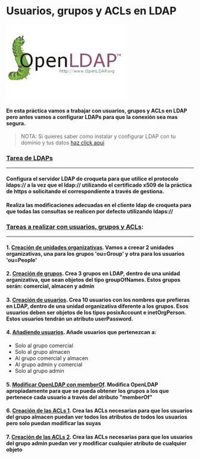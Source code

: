 # Usuarios, grupos y ACLs en LDAP

![LDAP](image/LDAP.png)

#### En esta práctica vamos a trabajar con usuarios, grupos y ACLs en LDAP pero antes vamos a configurar LDAPs para que la conexión sea mas segura.

> NOTA: Si quieres saber como instalar y configurar LDAP con tu dominio y tus datos [haz click aquí](https://github.com/MoralG/Trabajando_con_LDAP/blob/master/Instalacion_Configuracion_LDAP.md#instalacion-y-configuracion-de-ldap)

### [Tarea de LDAPs](https://github.com/MoralG/Trabajando_con_LDAP/blob/master/Configuracion_de_LDAPs.md#configuraci%C3%B3n-de-ldaps)
------------------------------------------------------------
#### Configura el servidor LDAP de croqueta para que utilice el protocolo ldaps:// a la vez que el ldap:// utilizando el certificado x509 de la práctica de https o solicitando el correspondiente a través de gestiona.
#### Realiza las modificaciones adecuadas en el cliente ldap de croqueta para que todas las consultas se realicen por defecto utilizando ldaps://

### [Tareas a realizar con usuarios, grupos y ACLs](https://github.com/MoralG/Trabajando_con_LDAP/blob/master/Usuarios_grupos_ACLs.md#usuarios-grupos-y-acls-en-ldap):
------------------------------------------------------------
#### 1. [Creación de unidades organizativas](). Vamos a creear 2 unidades organizativas, una para los grupos 'ou=Group' y otra para los usuarios 'ou=People'

#### 2. [Creación de grupos](). Crea 3 grupos en LDAP, dentro de una unidad organizativa, que sean objetos del tipo groupOfNames. Estos grupos serán: comercial, almacen y admin

#### 3. [Creación de usuarios](). Crea 10 usuarios con los nombres que prefieras en LDAP, dentro de una unidad organizativa diferente a los grupos. Esos usuarios deben ser objetos de los tipos posixAccount e inetOrgPerson. Estos usuarios tendrán un atributo userPassword.

#### 4. [Añadiendo usuarios](). Añade usuarios que pertenezcan a:
* Solo al grupo comercial
* Solo al grupo almacen
* Al grupo comercial y almacen
* Al grupo admin y comercial
* Solo al grupo admin

#### 5. [Modificar OpenLDAP con memberOf](). Modifica OpenLDAP apropiadamente para que se pueda obtener los grupos a los que pertenece cada usuario a través del atributo "memberOf"

#### 6. [Creación de las ACLs 1](). Crea las ACLs necesarias para que los usuarios del grupo almacen puedan ver todos los atributos de todos los usuarios pero solo puedan modificar las suyas

#### 7. [Creación de las ACLs 2](). Crea las ACLs necesarias para que los usuarios del grupo admin puedan ver y modificar cualquier atributo de cualquier objeto